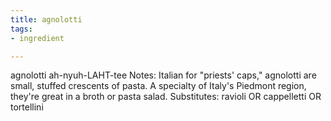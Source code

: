 ```yaml
---
title: agnolotti
tags:
- ingredient

---
```

agnolotti ah-nyuh-LAHT-tee Notes: Italian for "priests' caps," agnolotti are small, stuffed crescents of pasta. A specialty of Italy's Piedmont region, they're great in a broth or pasta salad. Substitutes: ravioli OR cappelletti OR tortellini
